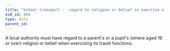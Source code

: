 ```yaml
---
title: "School transport -  regard to religion or belief in exercise of travel functions"
esd_id: 884
type: duty
parent_id:  
---
```


A local authority must have regard to a parent's or a pupil's (where aged 16 or over) religion or belief when exercising its travel functions.

